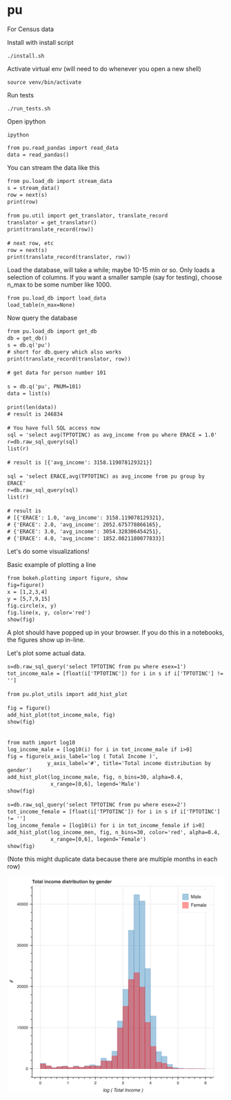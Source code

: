 # pu

For Census data

Install with install script

```
./install.sh
```

Activate virtual env (will need to do whenever you open a new shell)

```
source venv/bin/activate
```

Run tests

```
./run_tests.sh
```

Open ipython

```
ipython
```

```
from pu.read_pandas import read_data
data = read_pandas()
```

You can stream the data like this

```
from pu.load_db import stream_data
s = stream_data()
row = next(s)
print(row)

from pu.util import get_translator, translate_record
translator = get_translator()
print(translate_record(row))

# next row, etc
row = next(s)
print(translate_record(translator, row))
```

Load the database, will take a while; maybe 10-15 min or so.
Only loads a selection of columns. If you want a smaller sample 
(say for testing), choose n_max to be some number like 1000.


```
from pu.load_db import load_data
load_table(n_max=None)
```

Now query the database

```
from pu.load_db import get_db
db = get_db()
s = db.q('pu')
# short for db.query which also works
print(translate_record(translator, row))

# get data for person number 101

s = db.q('pu', PNUM=101)
data = list(s)

print(len(data))
# result is 246834

# You have full SQL access now
sql = 'select avg(TPTOTINC) as avg_income from pu where ERACE = 1.0'
r=db.raw_sql_query(sql)
list(r)

# result is [{'avg_income': 3158.119078129321}]

sql = 'select ERACE,avg(TPTOTINC) as avg_income from pu group by ERACE'
r=db.raw_sql_query(sql)
list(r)

# result is 
# [{'ERACE': 1.0, 'avg_income': 3158.119078129321},
# {'ERACE': 2.0, 'avg_income': 2052.675778866165},
# {'ERACE': 3.0, 'avg_income': 3054.328306454251},
# {'ERACE': 4.0, 'avg_income': 1852.0821180077833}]
```

Let's do some visualizations!


Basic example of plotting a line
 
```
from bokeh.plotting import figure, show
fig=figure()
x = [1,2,3,4]
y = [5,7,9,15]
fig.circle(x, y)
fig.line(x, y, color='red')
show(fig)
```

A plot should have popped up in your browser. If you do this in a notebooks,
the figures show up in-line.

Let's plot some actual data. 
```
s=db.raw_sql_query('select TPTOTINC from pu where esex=1')
tot_income_male = [float(i['TPTOTINC']) for i in s if i['TPTOTINC'] != '']

from pu.plot_utils import add_hist_plot

fig = figure()
add_hist_plot(tot_income_male, fig)
show(fig)


from math import log10
log_income_male = [log10(i) for i in tot_income_male if i>0]
fig = figure(x_axis_label='log ( Total Income )',
             y_axis_label='#', title='Total income distribution by gender')
add_hist_plot(log_income_male, fig, n_bins=30, alpha=0.4, 
              x_range=[0,6], legend='Male')
show(fig)

s=db.raw_sql_query('select TPTOTINC from pu where esex=2')
tot_income_female = [float(i['TPTOTINC']) for i in s if i['TPTOTINC'] != '']
log_income_female = [log10(i) for i in tot_income_female if i>0]
add_hist_plot(log_income_men, fig, n_bins=30, color='red', alpha=0.4, 
              x_range=[0,6], legend='Female')
show(fig)
```

(Note this might duplicate data because there are multiple months in 
each row)

![Income](./images/income_plot.png)


